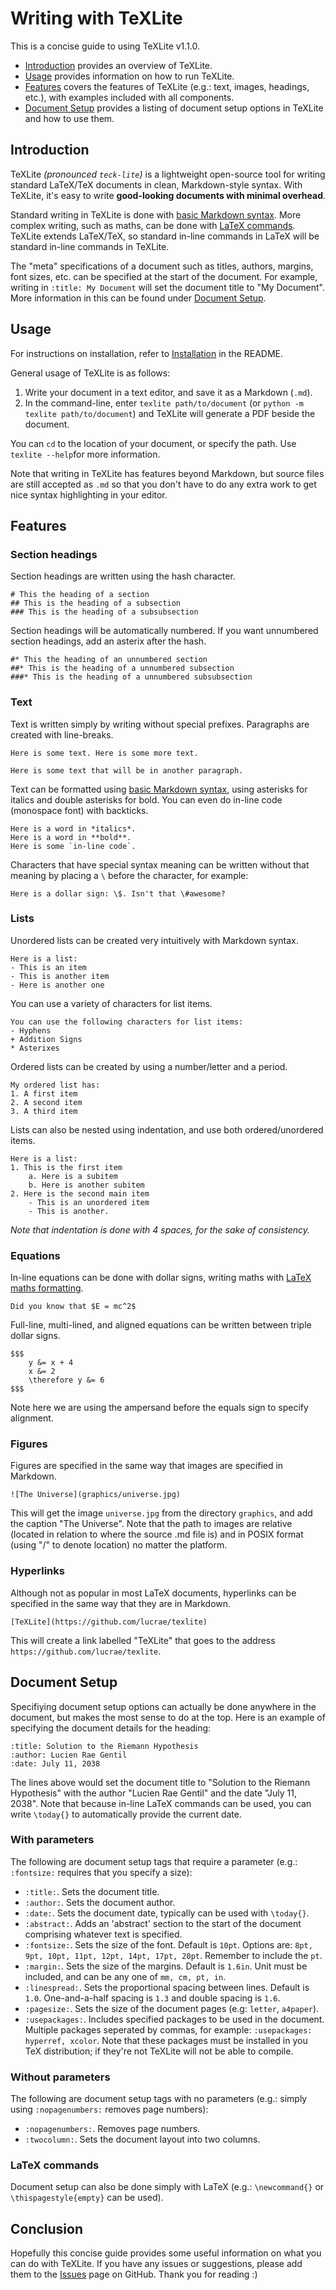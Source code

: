 # Writing with TeXLite

This is a concise guide to using TeXLite v1.1.0.

- [Introduction](#introduction) provides an overview of TeXLite.
- [Usage](#usage) provides information on how to run TeXLite.
- [Features](#features) covers the features of TeXLite (e.g.: text, images, headings, etc.), with examples included with all components.
- [Document Setup](#document-setup) provides a listing of document setup options in TeXLite and how to use them.

## Introduction

TeXLite *(pronounced `teck-lite`)* is a lightweight open-source tool for writing standard LaTeX/TeX documents in clean, Markdown-style syntax. With TeXLite, it's easy to write **good-looking documents with minimal overhead**.

Standard writing in TeXLite is done with [basic Markdown syntax](https://github.com/adam-p/markdown-here/wiki/Markdown-Cheatsheet). More complex writing, such as maths, can be done with [LaTeX commands](https://www.latex-project.org/). TeXLite extends LaTeX/TeX, so standard in-line commands in LaTeX will be standard in-line commands in TeXLite.

The "meta" specifications of a document such as titles, authors, margins, font sizes, etc. can be specified at the start of the document. For example, writing in `:title: My Document` will set the document title to "My Document". More information in this can be found under [Document Setup](#document-setup).

## Usage

For instructions on installation, refer to [Installation](https://github.com/lucrae/texlite/blob/master/README.md#install) in the README.

General usage of TeXLite is as follows:

1. Write your document in a text editor, and save it as a Markdown (`.md`).
2. In the command-line, enter `texlite path/to/document` (or `python -m texlite path/to/document`) and TeXLite will generate a PDF beside the document.

You can `cd` to the location of your document, or specify the path. Use `texlite --help`for more information.

Note that writing in TeXLite has features beyond Markdown, but source files are still accepted as `.md` so that you don't have to do any extra work to get nice syntax highlighting in your editor.

## Features

### Section headings

Section headings are written using the hash character.

```
# This the heading of a section
## This is the heading of a subsection
### This is the heading of a subsubsection
```

Section headings will be automatically numbered. If you want unnumbered section headings, add an asterix after the hash.


```
#* This the heading of an unnumbered section
##* This is the heading of a unnumbered subsection
###* This is the heading of a unnumbered subsubsection
```

### Text

Text is written simply by writing without special prefixes. Paragraphs are created with line-breaks.

```
Here is some text. Here is some more text.

Here is some text that will be in another paragraph.
```

Text can be formatted using [basic Markdown syntax](https://github.com/adam-p/markdown-here/wiki/Markdown-Cheatsheet), using asterisks for italics and double asterisks for bold. You can even do in-line code (monospace font) with backticks.

```
Here is a word in *italics*.
Here is a word in **bold**.
Here is some `in-line code`.
```

Characters that have special syntax meaning can be written without that meaning by placing a `\` before the character, for example:

```
Here is a dollar sign: \$. Isn't that \#awesome?
```

### Lists

Unordered lists can be created very intuitively with Markdown syntax.

```
Here is a list:
- This is an item
- This is another item
- Here is another one
```

You can use a variety of characters for list items.

```
You can use the following characters for list items:
- Hyphens
+ Addition Signs
* Asterixes
```

Ordered lists can be created by using a number/letter and a period.

```
My ordered list has:
1. A first item
2. A second item
3. A third item
```

Lists can also be nested using indentation, and use both ordered/unordered items.

```
Here is a list:
1. This is the first item
	a. Here is a subitem
	b. Here is another subitem
2. Here is the second main item
	- This is an unordered item
	- This is another.
```

*Note that indentation is done with 4 spaces, for the sake of consistency.*

### Equations

In-line equations can be done with dollar signs, writing maths with [LaTeX maths formatting](https://oeis.org/wiki/List_of_LaTeX_mathematical_symbols).

```
Did you know that $E = mc^2$
```

Full-line, multi-lined, and aligned equations can be written between triple dollar signs.

```
$$$
	y &= x + 4
	x &= 2
	\therefore y &= 6
$$$
```

Note here we are using the ampersand before the equals sign to specify alignment.

### Figures

Figures are specified in the same way that images are specified in Markdown.

```
![The Universe](graphics/universe.jpg)
```

This will get the image `universe.jpg` from the directory `graphics`, and add the caption "The Universe". Note that the path to images are relative (located in relation to where the source .md file is) and in POSIX format (using "/" to denote location) no matter the platform.

### Hyperlinks

Although not as popular in most LaTeX documents, hyperlinks can be specified in the same way that they are in Markdown.

```
[TeXLite](https://github.com/lucrae/texlite)
```

This will create a link labelled "TeXLite" that goes to the address `https://github.com/lucrae/texlite`.

## Document Setup

Specifiying document setup options can actually be done anywhere in the document, but makes the most sense to do at the top. Here is an example of specifying the document details for the heading:

```
:title: Solution to the Riemann Hypothesis
:author: Lucien Rae Gentil
:date: July 11, 2038
```

The lines above would set the document title to "Solution to the Riemann Hypothesis" with the author "Lucien Rae Gentil" and the date "July 11, 2038". Note that because in-line LaTeX commands can be used, you can write `\today{}` to automatically provide the current date.

### With parameters

The following are document setup tags that require a parameter (e.g.: `:fontsize:` requires that you specify a size):

- `:title:`. Sets the document title.
- `:author:`. Sets the document author.
- `:date:`. Sets the document date, typically can be used with `\today{}`.
- `:abstract:`. Adds an 'abstract' section to the start of the document comprising whatever text is specified.
- `:fontsize:`. Sets the size of the font. Default is `10pt`. Options are: `8pt, 9pt, 10pt, 11pt, 12pt, 14pt, 17pt, 20pt`. Remember to include the `pt`.
- `:margin:`. Sets the size of the margins. Default is `1.6in`. Unit must be included, and can be any one of `mm, cm, pt, in`.
- `:linespread:`. Sets the proportional spacing between lines. Default is `1.0`. One-and-a-half spacing is `1.3` and double spacing is `1.6`.
- `:pagesize:`. Sets the size of the document pages (e.g: `letter`, `a4paper`).
- `:usepackages:`. Includes specified packages to be used in the document. Multiple packages seperated by commas, for example: `:usepackages: hyperref, xcolor`. Note that these packages must be installed in you TeX distribution; if they're not TeXLite will not be able to compile.

### Without parameters

The following are document setup tags with no parameters (e.g.: simply using `:nopagenumbers:` removes page numbers):

- `:nopagenumbers:`. Removes page numbers.
- `:twocolumn:`. Sets the document layout into two columns.

### LaTeX commands

Document setup can also be done simply with LaTeX (e.g.: `\newcommand{}` or `\thispagestyle{empty}` can be used).


## Conclusion

Hopefully this concise guide provides some useful information on what you can do with TeXLite. If you have any issues or suggestions, please add them to the [Issues](https://github.com/lucrae/texlite/issues) page on GitHub. Thank you for reading :)
